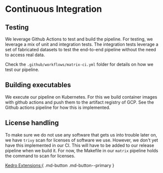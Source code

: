 # Continuous Integration

## Testing

We leverage Github Actions to test and build the pipeline. For testing, we leverage a mix
of unit and integration tests. The integration tests leverage a set of fabricated
datasets to test the end-to-end pipeline without the need to access real data. 

Check the `.github/workflows/matrix-ci.yml` folder for details on how we test our pipeline.

## Building executables

We execute our pipeline on Kubernetes. For this we build container images with github
actions and push them to the artifact registry of GCP. See the Github actions pipeline
for how this is implemented. 

## License handling

To make sure we do not use any software that gets us into trouble later on, we have
`trivy` scan for licenses of software we use. However, we don't yet have this implemented
in our CI. This will have to be added to our release pipeline when we build it. For now,
the Makefile in our `matrix` pipeline holds the command to scan for licenses.

[Kedro Extensions:](./kedro_extensions.md){ .md-button .md-button--primary }